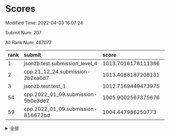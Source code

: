 # Scores

Modified Time: 2022-04-03 16:07:24

Submit Num: 207

All Rank Num: 467077

| rank |               submit               |       score        |       sigma        | pk_num |
| :--- | :--------------------------------- | :----------------- | :----------------- | :----- |
| 1    | jsonzb.test.submission_level_4     | 1013.7016178111386 | 0.7993793734388591 | 9023   |
| 2    | cpp.21_12_24.submission-2b2ea0d7   | 1013.4088187208131 | 0.8007430423205307 | 9029   |
| 3    | jsonzb.test.test_1                 | 1012.7169449473975 | 0.8135303075355392 | 9021   |
| 54   | cpp.2022_01_09.submission-5b0e3de2 | 1005.9002567375676 | 0.7190961037430594 | 9028   |
| 59   | cpp.2022_01_09.submission-816672bd | 1004.447986250773  | 0.7225569689232615 | 9025   |


<details>
<summary>全部</summary>

| rank |                 submit                 |       score        |       sigma        | pk_num |
| :--- | :------------------------------------- | :----------------- | :----------------- | :----- |
| 1    | jsonzb.test.submission_level_4         | 1013.7016178111386 | 0.7993793734388591 | 9023   |
| 2    | cpp.21_12_24.submission-2b2ea0d7       | 1013.4088187208131 | 0.8007430423205307 | 9029   |
| 3    | jsonzb.test.test_1                     | 1012.7169449473975 | 0.8135303075355392 | 9021   |
| 4    | gobigger.level_3.submission_level_3_26 | 1012.2650977872265 | 0.7764833074780357 | 9028   |
| 5    | gobigger.level_3.submission_level_3_8  | 1011.9850346883019 | 0.7665389658637085 | 9026   |
| 6    | gobigger.level_3.submission_level_3_25 | 1011.5843954424902 | 0.7676274615811635 | 9028   |
| 7    | gobigger.level_3.submission_level_3_23 | 1011.3040080784796 | 0.7839392414377613 | 9025   |
| 8    | gobigger.level_3.submission_level_3_0  | 1010.9125948846696 | 0.757512766782567  | 9025   |
| 9    | gobigger.level_3.submission_level_3_15 | 1010.9063412135012 | 0.760522336921874  | 9023   |
| 10   | gobigger.level_3.submission_level_3_11 | 1010.8786956126607 | 0.761490567443483  | 9024   |
| 11   | gobigger.level_3.submission_level_3_40 | 1010.6676990404169 | 0.7711729047786188 | 9024   |
| 12   | gobigger.level_3.submission_level_3_12 | 1010.6361368638995 | 0.7401604676636738 | 9026   |
| 13   | gobigger.level_3.submission_level_3_22 | 1010.5757368884117 | 0.7767120845721242 | 9027   |
| 14   | gobigger.level_3.submission_level_3_29 | 1010.571464664533  | 0.7633376598588095 | 9024   |
| 15   | gobigger.level_3.submission_level_3_35 | 1010.5577555779547 | 0.7518440429860929 | 9027   |
| 16   | gobigger.level_3.submission_level_3_27 | 1010.5323402452051 | 0.7435262416713652 | 9029   |
| 17   | gobigger.level_3.submission_level_3_38 | 1010.524140850107  | 0.7675065472677344 | 9022   |
| 18   | gobigger.level_3.submission_level_3_32 | 1010.3216974594375 | 0.7719989875577782 | 9020   |
| 19   | gobigger.level_3.submission_level_3_2  | 1010.3115752038431 | 0.7500415554538331 | 9023   |
| 20   | gobigger.level_3.submission_level_3_48 | 1010.2977715156018 | 0.7444672220579285 | 9022   |
| 21   | gobigger.level_3.submission_level_3_37 | 1010.2127247527516 | 0.7719401260225812 | 9024   |
| 22   | gobigger.level_3.submission_level_3_47 | 1010.209949808056  | 0.7841981501581641 | 9024   |
| 23   | gobigger.level_3.submission_level_3_5  | 1010.192358879682  | 0.7803760017885495 | 9022   |
| 24   | gobigger.level_3.submission_level_3_28 | 1010.179018294022  | 0.7817447251481756 | 9029   |
| 25   | gobigger.level_3.submission_level_3_21 | 1010.1332995516342 | 0.764102011966216  | 9031   |
| 26   | gobigger.level_3.submission_level_3_10 | 1010.0772449997942 | 0.7382509846519746 | 9027   |
| 27   | gobigger.level_3.submission_level_3_4  | 1010.0679589950038 | 0.7501244098951588 | 9024   |
| 28   | gobigger.level_3.submission_level_3_31 | 1010.0080897753261 | 0.7651079081950594 | 9020   |
| 29   | gobigger.level_3.submission_level_3_6  | 1009.9992224256575 | 0.7561592287347996 | 9029   |
| 30   | gobigger.level_3.submission_level_3_39 | 1009.9188265513329 | 0.736715510751709  | 9021   |
| 31   | gobigger.level_3.submission_level_3_41 | 1009.9039872612673 | 0.7519822282262629 | 9027   |
| 32   | gobigger.level_3.submission_level_3_14 | 1009.8765604512519 | 0.7375565482168807 | 9027   |
| 33   | gobigger.level_3.submission_level_3_45 | 1009.8321010163733 | 0.7615641137087545 | 9028   |
| 34   | gobigger.level_3.submission_level_3_16 | 1009.8309188693398 | 0.7782512466791932 | 9022   |
| 35   | gobigger.level_3.submission_level_3_1  | 1009.7952502798628 | 0.7417151413323188 | 9029   |
| 36   | gobigger.level_3.submission_level_3_18 | 1009.7950491720495 | 0.7569329541719784 | 9025   |
| 37   | gobigger.level_3.submission_level_3_49 | 1009.7394124436396 | 0.7423292179142366 | 9027   |
| 38   | gobigger.level_3.submission_level_3_17 | 1009.6647796430486 | 0.7487473196103114 | 9027   |
| 39   | gobigger.level_3.submission_level_3_20 | 1009.6469538002326 | 0.7508395279713367 | 9027   |
| 40   | gobigger.level_3.submission_level_3_19 | 1009.6388172769332 | 0.7520430221927265 | 9023   |
| 41   | gobigger.level_3.submission_level_3_9  | 1009.6261302793959 | 0.7579845160291101 | 9029   |
| 42   | gobigger.level_3.submission_level_3_46 | 1009.5731772491339 | 0.7350204927947069 | 9025   |
| 43   | gobigger.level_3.submission_level_3_43 | 1009.5657792665962 | 0.7388287197545376 | 9025   |
| 44   | gobigger.level_3.submission_level_3_33 | 1009.5547439471125 | 0.7463818678122475 | 9026   |
| 45   | gobigger.level_3.submission_level_3_7  | 1009.5248393758264 | 0.7574354159530055 | 9022   |
| 46   | gobigger.level_3.submission_level_3_13 | 1009.48268646005   | 0.7465302782129438 | 9026   |
| 47   | gobigger.level_3.submission_level_3_36 | 1009.3357491506904 | 0.7505107542997208 | 9030   |
| 48   | gobigger.level_3.submission_level_3_34 | 1009.2378210516442 | 0.7547375527207498 | 9022   |
| 49   | gobigger.level_3.submission_level_3_30 | 1009.051790282017  | 0.7401594196190878 | 9027   |
| 50   | gobigger.level_3.submission_level_3_44 | 1008.9763200302813 | 0.7425881813841684 | 9023   |
| 51   | gobigger.level_3.submission_level_3_3  | 1008.8982011434007 | 0.7451978112725137 | 9030   |
| 52   | gobigger.level_3.submission_level_3_24 | 1008.7529891916026 | 0.7467164409941202 | 9025   |
| 53   | gobigger.level_3.submission_level_3_42 | 1008.5868482802474 | 0.7362549416416043 | 9028   |
| 54   | cpp.2022_01_09.submission-5b0e3de2     | 1005.9002567375676 | 0.7190961037430594 | 9028   |
| 55   | gobigger.level_1.submission_level_1_44 | 1004.6412893665645 | 0.7212917838456142 | 9028   |
| 56   | gobigger.level_1.submission_level_1_43 | 1004.6309503828677 | 0.7156913285671817 | 9026   |
| 57   | gobigger.level_1.submission_level_1_21 | 1004.5504698528808 | 0.7267306588334386 | 9021   |
| 58   | gobigger.level_1.submission_level_1_24 | 1004.4898370482935 | 0.7226614837304594 | 9030   |
| 59   | cpp.2022_01_09.submission-816672bd     | 1004.447986250773  | 0.7225569689232615 | 9025   |
| 60   | gobigger.level_1.submission_level_1_11 | 1004.3265979187757 | 0.7147111255247537 | 9028   |
| 61   | gobigger.level_1.submission_level_1_36 | 1004.2713954429738 | 0.7206719063657182 | 9026   |
| 62   | gobigger.level_1.submission_level_1_34 | 1004.2143820588574 | 0.7144711547820305 | 9028   |
| 63   | gobigger.level_1.submission_level_1_19 | 1004.2002586535222 | 0.7102633994665472 | 9028   |
| 64   | gobigger.level_1.submission_level_1_27 | 1004.0049115517044 | 0.7211285766377754 | 9028   |
| 65   | gobigger.level_1.submission_level_1_42 | 1003.9948143745117 | 0.71298469270358   | 9024   |
| 66   | gobigger.level_1.submission_level_1_46 | 1003.989778902818  | 0.7183404240701394 | 9027   |
| 67   | gobigger.level_1.submission_level_1_0  | 1003.8848727748734 | 0.7196233027322829 | 9021   |
| 68   | gobigger.level_1.submission_level_1_12 | 1003.7860972905003 | 0.7100516191716514 | 9025   |
| 69   | gobigger.level_1.submission_level_1_47 | 1003.7722914843371 | 0.716491986124604  | 9030   |
| 70   | gobigger.level_1.submission_level_1_22 | 1003.7041401276185 | 0.7094873482070579 | 9025   |
| 71   | gobigger.level_1.submission_level_1_17 | 1003.7004600461275 | 0.725404380984394  | 9022   |
| 72   | gobigger.level_1.submission_level_1_49 | 1003.6864650155701 | 0.7307294875670368 | 9029   |
| 73   | gobigger.level_1.submission_level_1_32 | 1003.5914725344572 | 0.7105947098810443 | 9027   |
| 74   | gobigger.level_1.submission_level_1_26 | 1003.5612310734975 | 0.7302176250654376 | 9024   |
| 75   | gobigger.level_1.submission_level_1_13 | 1003.5518364426557 | 0.7162684314134952 | 9023   |
| 76   | gobigger.level_1.submission_level_1_15 | 1003.542714455337  | 0.7204301194972881 | 9024   |
| 77   | gobigger.level_1.submission_level_1_30 | 1003.5290248461687 | 0.7142962821451034 | 9024   |
| 78   | gobigger.level_1.submission_level_1_45 | 1003.4066541271677 | 0.7253739500404477 | 9029   |
| 79   | gobigger.level_1.submission_level_1_9  | 1003.3707127041442 | 0.7165223787207436 | 9024   |
| 80   | gobigger.level_1.submission_level_1_35 | 1003.3400492405246 | 0.7294335603504359 | 9022   |
| 81   | gobigger.level_1.submission_level_1_37 | 1003.3125717530402 | 0.7104242459919249 | 9029   |
| 82   | gobigger.level_1.submission_level_1_6  | 1003.260256725144  | 0.7099826484762785 | 9026   |
| 83   | gobigger.level_1.submission_level_1_40 | 1003.2454875406564 | 0.7207305544599482 | 9020   |
| 84   | gobigger.level_1.submission_level_1_4  | 1003.2381477738949 | 0.7105398477752654 | 9021   |
| 85   | gobigger.level_1.submission_level_1_7  | 1003.200026846588  | 0.7106113407099537 | 9031   |
| 86   | gobigger.level_1.submission_level_1_1  | 1003.1968558333696 | 0.7283941077470891 | 9029   |
| 87   | gobigger.level_1.submission_level_1_39 | 1003.1927444148884 | 0.7299774660563098 | 9022   |
| 88   | gobigger.level_1.submission_level_1_18 | 1003.1731940906708 | 0.7091657283273297 | 9025   |
| 89   | gobigger.level_1.submission_level_1_31 | 1003.15708087367   | 0.7106173104383643 | 9029   |
| 90   | gobigger.level_1.submission_level_1_10 | 1003.1317879684367 | 0.7093436939573118 | 9023   |
| 91   | gobigger.level_1.submission_level_1_16 | 1003.1316517661661 | 0.717485699448445  | 9031   |
| 92   | gobigger.level_1.submission_level_1_28 | 1003.041534528986  | 0.7237289196882607 | 9022   |
| 93   | gobigger.level_1.submission_level_1_29 | 1002.980666501769  | 0.7240023207464064 | 9024   |
| 94   | gobigger.level_1.submission_level_1_33 | 1002.9627108739325 | 0.7189260742881352 | 9027   |
| 95   | gobigger.level_1.submission_level_1_8  | 1002.8983901898567 | 0.722464158635864  | 9023   |
| 96   | gobigger.level_1.submission_level_1_20 | 1002.8468518920052 | 0.7064328817384484 | 9028   |
| 97   | gobigger.level_1.submission_level_1_23 | 1002.8308282196691 | 0.7122061723307256 | 9024   |
| 98   | gobigger.level_1.submission_level_1_38 | 1002.823249216448  | 0.7174511589686774 | 9025   |
| 99   | gobigger.level_1.submission_level_1_14 | 1002.537911349818  | 0.7144227124987024 | 9026   |
| 100  | gobigger.level_1.submission_level_1_41 | 1002.3977600374595 | 0.7141589632463944 | 9027   |
| 101  | gobigger.level_1.submission_level_1_25 | 1002.354448362678  | 0.7147839429137051 | 9026   |
| 102  | gobigger.level_1.submission_level_1_48 | 1002.2377717767238 | 0.717215533235411  | 9032   |
| 103  | gobigger.level_1.submission_level_1_2  | 1001.6211814134078 | 0.7168998301831865 | 9025   |
| 104  | gobigger.level_1.submission_level_1_5  | 1001.281984302888  | 0.7123042707072164 | 9023   |
| 105  | gobigger.level_1.submission_level_1_3  | 1001.1621388424168 | 0.7189416573592956 | 9023   |
| 106  | gobigger.random.submission_random_7    | 997.528940558025   | 0.7036170117933902 | 9031   |
| 107  | gobigger.random.submission_random_13   | 997.1763264534056  | 0.6996871185782159 | 9033   |
| 108  | gobigger.random.submission_random_26   | 997.0387416133569  | 0.6955536563190933 | 9024   |
| 109  | gobigger.random.submission_random_23   | 997.0379942371993  | 0.7014483214253624 | 9023   |
| 110  | gobigger.random.submission_random_3    | 997.0231480816126  | 0.7049883471136361 | 9024   |
| 111  | gobigger.random.submission_random_22   | 996.9033167804943  | 0.7083609877937593 | 9030   |
| 112  | gobigger.random.submission_random_6    | 996.8502698021459  | 0.7186666435829442 | 9023   |
| 113  | gobigger.random.submission_random_30   | 996.8224439905295  | 0.7134990509236069 | 9026   |
| 114  | gobigger.random.submission_random_0    | 996.7735929453248  | 0.7050845711207958 | 9025   |
| 115  | gobigger.random.submission_random_31   | 996.7392947518772  | 0.7172731557521114 | 9024   |
| 116  | gobigger.random.submission_random_5    | 996.7005880925137  | 0.7006808644679793 | 9027   |
| 117  | gobigger.random.submission_random_11   | 996.6747958257924  | 0.7169697343362186 | 9022   |
| 118  | gobigger.random.submission_random_47   | 996.6031110180016  | 0.7109515966228123 | 9029   |
| 119  | gobigger.random.submission_random_38   | 996.4072188436451  | 0.705626038188806  | 9026   |
| 120  | gobigger.random.submission_random_41   | 996.3112918788066  | 0.7137510704194152 | 9029   |
| 121  | gobigger.random.submission_random_36   | 996.2688756600762  | 0.7060055616559301 | 9027   |
| 122  | gobigger.random.submission_random_45   | 996.2671456635725  | 0.7186899799163096 | 9018   |
| 123  | gobigger.random.submission_random_46   | 996.2369192065045  | 0.6946890187537991 | 9027   |
| 124  | gobigger.random.submission_random_2    | 996.2108966606634  | 0.7037587288826939 | 9021   |
| 125  | gobigger.random.submission_random_27   | 996.1180201869211  | 0.721438235029517  | 9020   |
| 126  | gobigger.random.submission_random_12   | 996.0877993619097  | 0.705572614783801  | 9025   |
| 127  | gobigger.random.submission_random_24   | 996.0800522263427  | 0.7000989625687148 | 9026   |
| 128  | gobigger.random.submission_random_8    | 996.0758878711657  | 0.7274432658437764 | 9029   |
| 129  | gobigger.random.submission_random_9    | 996.0702776654117  | 0.7009933936914642 | 9028   |
| 130  | gobigger.random.submission_random_21   | 996.0524995996022  | 0.7132105013191179 | 9025   |
| 131  | gobigger.random.submission_random_14   | 996.03569951047    | 0.7137186442401124 | 9023   |
| 132  | gobigger.random.submission_random_40   | 995.951626709383   | 0.7240864005592283 | 9029   |
| 133  | gobigger.random.submission_random_1    | 995.9051936789982  | 0.7067324602582699 | 9027   |
| 134  | gobigger.random.submission_random_34   | 995.8998191467084  | 0.7145538587176569 | 9027   |
| 135  | gobigger.random.submission_random_33   | 995.8862245544718  | 0.7086978265776969 | 9025   |
| 136  | gobigger.random.submission_random_48   | 995.8017578476959  | 0.7154347433195589 | 9025   |
| 137  | gobigger.random.submission_random_37   | 995.6148878504358  | 0.7100046753574685 | 9022   |
| 138  | gobigger.random.submission_random_43   | 995.5948211774786  | 0.7060310942134314 | 9024   |
| 139  | gobigger.random.submission_random_20   | 995.4774015053857  | 0.7083472224699522 | 9029   |
| 140  | gobigger.random.submission_random_4    | 995.4509922058508  | 0.7085785114859141 | 9022   |
| 141  | gobigger.random.submission_random_10   | 995.3833518908057  | 0.711059107273706  | 9023   |
| 142  | gobigger.random.submission_random_16   | 995.3494518588043  | 0.7014833255401254 | 9025   |
| 143  | gobigger.random.submission_random_44   | 995.3425538746633  | 0.7142957382361333 | 9024   |
| 144  | gobigger.random.submission_random_17   | 995.290232833462   | 0.7014179821820571 | 9026   |
| 145  | gobigger.random.submission_random_28   | 995.2719669527356  | 0.7200787924394401 | 9030   |
| 146  | gobigger.random.submission_random_19   | 995.216803595105   | 0.7137836550521214 | 9030   |
| 147  | gobigger.random.submission_random_29   | 995.2038326305744  | 0.7157224110523481 | 9027   |
| 148  | gobigger.random.submission_random_42   | 994.9432049089388  | 0.726123262234921  | 9028   |
| 149  | gobigger.random.submission_random_15   | 994.9070726129153  | 0.7038049650507722 | 9019   |
| 150  | gobigger.random.submission_random_32   | 994.8907369547652  | 0.7122034856475822 | 9028   |
| 151  | gobigger.random.submission_random_25   | 994.8576595966664  | 0.7252676375950476 | 9028   |
| 152  | gobigger.random.submission_random_49   | 994.6760437756491  | 0.7161231774124879 | 9029   |
| 153  | gobigger.random.submission_random_35   | 994.4639085510064  | 0.6982820486178667 | 9025   |
| 154  | gobigger.random.submission_random_39   | 994.4147194688575  | 0.7099328593805901 | 9025   |
| 155  | gobigger.random.submission_random_18   | 994.4010726880999  | 0.7322047054389372 | 9029   |
| 156  | gobigger.level_2.submission_level_2_30 | 993.851999232284   | 0.7191533759676719 | 9027   |
| 157  | gobigger.level_2.submission_level_2_40 | 993.7914673115242  | 0.720788479682935  | 9024   |
| 158  | gobigger.level_2.submission_level_2_31 | 993.47063951075    | 0.7284436077625115 | 9023   |
| 159  | gobigger.level_2.submission_level_2_26 | 993.3936222697671  | 0.7437425762887865 | 9021   |
| 160  | gobigger.level_2.submission_level_2_27 | 993.30330563719    | 0.7271501346271114 | 9025   |
| 161  | gobigger.level_2.submission_level_2_42 | 993.1725723786676  | 0.7307122317293812 | 9025   |
| 162  | gobigger.level_2.submission_level_2_48 | 993.0273299783529  | 0.7330156353318854 | 9026   |
| 163  | gobigger.level_2.submission_level_2_5  | 993.0221250586922  | 0.7260721154428543 | 9025   |
| 164  | gobigger.level_2.submission_level_2_16 | 992.9973988349614  | 0.7371614723636037 | 9023   |
| 165  | gobigger.level_2.submission_level_2_35 | 992.9732199947206  | 0.7414154586112899 | 9025   |
| 166  | gobigger.level_2.submission_level_2_38 | 992.9162809890399  | 0.7420779354459005 | 9023   |
| 167  | gobigger.level_2.submission_level_2_46 | 992.9149191651599  | 0.7406947917376494 | 9024   |
| 168  | gobigger.level_2.submission_level_2_49 | 992.7347554215914  | 0.7308587028505938 | 9026   |
| 169  | gobigger.level_2.submission_level_2_15 | 992.6654978561403  | 0.728451196982335  | 9025   |
| 170  | gobigger.level_2.submission_level_2_25 | 992.6399556747368  | 0.7326112834911629 | 9027   |
| 171  | gobigger.level_2.submission_level_2_2  | 992.6228934648851  | 0.7334381923853648 | 9027   |
| 172  | gobigger.level_2.submission_level_2_36 | 992.5949919972493  | 0.7457550592063249 | 9030   |
| 173  | gobigger.level_2.submission_level_2_10 | 992.5653170096849  | 0.7410622284536059 | 9024   |
| 174  | gobigger.level_2.submission_level_2_18 | 992.5508524739683  | 0.7469702940925349 | 9024   |
| 175  | gobigger.level_2.submission_level_2_9  | 992.5238174567994  | 0.742533301920426  | 9026   |
| 176  | gobigger.level_2.submission_level_2_20 | 992.3909853803185  | 0.7481097900196775 | 9023   |
| 177  | gobigger.level_2.submission_level_2_41 | 992.3674921332798  | 0.7458584933979177 | 9031   |
| 178  | gobigger.level_2.submission_level_2_21 | 992.3345612373499  | 0.7290196602844852 | 9028   |
| 179  | gobigger.level_2.submission_level_2_43 | 992.3202794092398  | 0.759433876256035  | 9032   |
| 180  | gobigger.level_2.submission_level_2_47 | 992.2353149484038  | 0.7292163412902632 | 9028   |
| 181  | gobigger.level_2.submission_level_2_6  | 992.098351657899   | 0.752946559896342  | 9028   |
| 182  | gobigger.level_2.submission_level_2_22 | 992.0411383119798  | 0.7381693558739305 | 9026   |
| 183  | gobigger.level_2.submission_level_2_1  | 991.976627086393   | 0.7498532794603038 | 9030   |
| 184  | gobigger.level_2.submission_level_2_37 | 991.828635282147   | 0.7442849094744594 | 9027   |
| 185  | gobigger.level_2.submission_level_2_12 | 991.7805724248751  | 0.748581921949166  | 9026   |
| 186  | gobigger.level_2.submission_level_2_14 | 991.7292059237288  | 0.7503099928396543 | 9020   |
| 187  | gobigger.level_2.submission_level_2_19 | 991.710503007277   | 0.7476549079377444 | 9026   |
| 188  | gobigger.level_2.submission_level_2_45 | 991.6509628598762  | 0.7433065309249071 | 9022   |
| 189  | gobigger.level_2.submission_level_2_33 | 991.6239553999525  | 0.7388343069081201 | 9023   |
| 190  | gobigger.level_2.submission_level_2_4  | 991.594422471917   | 0.7575438679264691 | 9028   |
| 191  | gobigger.level_2.submission_level_2_28 | 991.5689706868516  | 0.7614094682754964 | 9020   |
| 192  | gobigger.level_2.submission_level_2_0  | 991.5119806707336  | 0.7507004199890802 | 9027   |
| 193  | gobigger.level_2.submission_level_2_13 | 991.4513293226972  | 0.7467558200311675 | 9027   |
| 194  | gobigger.level_2.submission_level_2_44 | 991.4209742497538  | 0.7490025186225415 | 9027   |
| 195  | gobigger.level_2.submission_level_2_29 | 991.3471036349072  | 0.7542643453264861 | 9025   |
| 196  | gobigger.level_2.submission_level_2_17 | 991.2150221441967  | 0.753679017976452  | 9021   |
| 197  | gobigger.level_2.submission_level_2_23 | 991.1347093217283  | 0.7442266953838204 | 9030   |
| 198  | gobigger.level_2.submission_level_2_7  | 990.9738056482463  | 0.7394222605761805 | 9029   |
| 199  | gobigger.level_2.submission_level_2_24 | 990.8210988788567  | 0.7372826664194382 | 9024   |
| 200  | gobigger.level_2.submission_level_2_3  | 990.7012052539179  | 0.7435641756065797 | 9025   |
| 201  | gobigger.level_2.submission_level_2_11 | 990.5615644602867  | 0.7489919523930925 | 9028   |
| 202  | gobigger.level_2.submission_level_2_8  | 990.479354261072   | 0.7612635103936826 | 9028   |
| 203  | gobigger.level_2.submission_level_2_32 | 990.4097181323243  | 0.7622221190648035 | 9029   |
| 204  | gobigger.level_2.submission_level_2_39 | 990.3493666562605  | 0.7777232992030545 | 9029   |
| 205  | gobigger.level_2.submission_level_2_34 | 990.0311319965793  | 0.7524393301131292 | 9025   |
| 206  | gobigger.none.submission_none_1        | 980.3096610665067  | 1.4275463394875478 | 9021   |
| 207  | gobigger.none.submission_none_0        | 976.9350172316703  | 1.358291731600801  | 9023   |

</details>